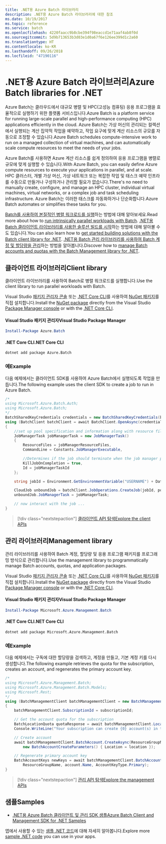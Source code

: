 ```yaml
---
title: .NET용 Azure Batch 라이브러리
description: .NET용 Azure Batch 라이브러리에 대한 참조
ms.date: 10/19/2017
ms.topic: reference
ms.service: batch
ms.openlocfilehash: 4220faacc9b8cbe394f98eaccd1e71aaf4ab8f0d
ms.sourcegitcommit: 5d9b713653b3d03e1d0a67f6e126ee399d1c2a60
ms.translationtype: HT
ms.contentlocale: ko-KR
ms.lasthandoff: 09/26/2018
ms.locfileid: "47190116"
---
```

# <a name="azure-batch-libraries-for-net"></a><span data-ttu-id="14754-103">.NET용 Azure Batch 라이브러리</span><span class="sxs-lookup"><span data-stu-id="14754-103">Azure Batch libraries for .NET</span></span>

<span data-ttu-id="14754-104">Azure Batch는 클라우드에서 대규모 병렬 및 HPC(고성능 컴퓨팅) 응용 프로그램을 효율적으로 실행하기 위한 플랫폼 서비스입니다.</span><span class="sxs-lookup"><span data-stu-id="14754-104">Azure Batch is a platform service for running large-scale parallel and high-performance computing (HPC) applications efficiently in the cloud.</span></span> <span data-ttu-id="14754-105">Azure Batch는 가상 머신의 관리되는 컬렉션에서 실행되는 계산 집약적 작업을 예약하고, 작업 요구에 맞게 계산 리소스의 규모를 자동으로 조정할 수 있습니다.</span><span class="sxs-lookup"><span data-stu-id="14754-105">Azure Batch schedules compute-intensive work to run on a managed collection of virtual machines, and can automatically scale compute resources to meet the needs of your jobs.</span></span>

<span data-ttu-id="14754-106">Azure Batch를 사용하면 Azure 계산 리소스를 쉽게 정의하여 응용 프로그램을 병렬로 규모에 맞게 실행할 수 있습니다.</span><span class="sxs-lookup"><span data-stu-id="14754-106">With Azure Batch, you can easily define Azure compute resources to execute your applications in parallel, and at scale.</span></span> <span data-ttu-id="14754-107">HPC 클러스터, 개별 가상 머신, 가상 네트워크 또는 복잡한 작업 및 태스크 예약 인프라를 수동으로 만들거나 구성하거나 관리할 필요가 없습니다.</span><span class="sxs-lookup"><span data-stu-id="14754-107">There's no need to manually create, configure, and manage an HPC cluster, individual virtual machines, virtual networks, or a complex job and task scheduling infrastructure.</span></span> <span data-ttu-id="14754-108">Azure Batch는 이러한 태스크를 자동화하거나 단순화합니다.</span><span class="sxs-lookup"><span data-stu-id="14754-108">Azure Batch automates or simplifies these tasks for you.</span></span>

<span data-ttu-id="14754-109">[Batch를 사용하여 본질적인 병렬 워크로드를 실행](/azure/batch/batch-technical-overview)하는 방법에 대해 알아보세요.</span><span class="sxs-lookup"><span data-stu-id="14754-109">Read more about how to [run intrinsically parallel workloads with Batch](/azure/batch/batch-technical-overview).</span></span> <span data-ttu-id="14754-110">[.NET용 Batch 클라이언트 라이브러리를 사용한 솔루션 빌드를 시작](/azure/batch/batch-dotnet-get-started)하는 방법에 대해 알아볼 수도 있습니다.</span><span class="sxs-lookup"><span data-stu-id="14754-110">You can also learn how to [get started building solutions with the Batch client library for .NET](/azure/batch/batch-dotnet-get-started).</span></span> <span data-ttu-id="14754-111">[.NET용 Batch 관리 라이브러리를 사용하여 Batch 계정 및 할당량을 관리](/azure/batch/batch-management-dotnet)하는 방법을 알아봅니다.</span><span class="sxs-lookup"><span data-stu-id="14754-111">Discover how to [manage Batch accounts and quotas with the Batch Management library for .NET](/azure/batch/batch-management-dotnet).</span></span>

## <a name="client-library"></a><span data-ttu-id="14754-112">클라이언트 라이브러리</span><span class="sxs-lookup"><span data-stu-id="14754-112">Client library</span></span>

<span data-ttu-id="14754-113">클라이언트 라이브러리를 사용하여 Batch로 병렬 워크로드를 실행합니다.</span><span class="sxs-lookup"><span data-stu-id="14754-113">Use the client library to run parallel workloads with Batch.</span></span>

<span data-ttu-id="14754-114">Visual Studio [패키지 관리자 콘솔][PackageManager] 또는 [.NET Core CLI][DotNetCLI]를 사용하여 [NuGet 패키지](https://www.nuget.org/packages/Azure.Batch)를 직접 설치합니다.</span><span class="sxs-lookup"><span data-stu-id="14754-114">Install the [NuGet package](https://www.nuget.org/packages/Azure.Batch) directly from the Visual Studio [Package Manager console][PackageManager] or with the [.NET Core CLI][DotNetCLI].</span></span>

#### <a name="visual-studio-package-manager"></a><span data-ttu-id="14754-115">Visual Studio 패키지 관리자</span><span class="sxs-lookup"><span data-stu-id="14754-115">Visual Studio Package Manager</span></span>

```powershell
Install-Package Azure.Batch
```

#### <a name="net-core-cli"></a><span data-ttu-id="14754-116">.NET Core CLI</span><span class="sxs-lookup"><span data-stu-id="14754-116">.NET Core CLI</span></span>

```bash
dotnet add package Azure.Batch
```

### <a name="example"></a><span data-ttu-id="14754-117">예</span><span class="sxs-lookup"><span data-stu-id="14754-117">Example</span></span>

<span data-ttu-id="14754-118">다음 예제에서는 클라이언트 SDK를 사용하여 Azure Batch에서 실행되도록 작업을 만듭니다.</span><span class="sxs-lookup"><span data-stu-id="14754-118">The following example uses the client SDK to create a job to run in Azure Batch.</span></span>

```csharp
/*
using Microsoft.Azure.Batch.Auth;
using Microsoft.Azure.Batch;
*/
BatchSharedKeyCredentials credentials = new BatchSharedKeyCredentials(batchUrl, accountName, accountKey);
using (BatchClient batchClient = await BatchClient.OpenAsync(credentials))
{
    //set up pool specification and information along with resource files here
    JobManagerTask jobManagerTask = new JobManagerTask()
    {
        ResourceFiles = jobManagerResourceFiles,
        CommandLine = Constants.JobManagerExecutable,

        //Determines if the job should terminate when the job manager process exits.
        KillJobOnCompletion = true,
        Id = jobManagerTaskId
    };

    string jobId = Environment.GetEnvironmentVariable("USERNAME") + DateTime.UtcNow.ToString("yyyyMMdd-HHmmss");

    CloudJob unboundJob = batchClient.JobOperations.CreateJob(jobId, poolInformation);
    unboundJob.JobManagerTask = jobManagerTask;

    // now interact with the job ...
}
```

> [!div class="nextstepaction"]
> [<span data-ttu-id="14754-119">클라이언트 API 탐색</span><span class="sxs-lookup"><span data-stu-id="14754-119">Explore the client APIs</span></span>](/dotnet/api/overview/azure/batch/client)

## <a name="management-library"></a><span data-ttu-id="14754-120">관리 라이브러리</span><span class="sxs-lookup"><span data-stu-id="14754-120">Management library</span></span>

<span data-ttu-id="14754-121">관리 라이브러리를 사용하여 Batch 계정, 할당량 및 응용 프로그램 패키지를 프로그래밍 방식으로 관리합니다.</span><span class="sxs-lookup"><span data-stu-id="14754-121">Use the management library to programmatically manage Batch accounts, quotas, and application packages.</span></span>

<span data-ttu-id="14754-122">Visual Studio [패키지 관리자 콘솔][PackageManager] 또는 [.NET Core CLI][DotNetCLI]를 사용하여 [NuGet 패키지](https://www.nuget.org/packages/Microsoft.Azure.Management.Batch)를 직접 설치합니다.</span><span class="sxs-lookup"><span data-stu-id="14754-122">Install the [NuGet package](https://www.nuget.org/packages/Microsoft.Azure.Management.Batch) directly from the Visual Studio [Package Manager console][PackageManager] or with the [.NET Core CLI][DotNetCLI].</span></span>

#### <a name="visual-studio-package-manager"></a><span data-ttu-id="14754-123">Visual Studio 패키지 관리자</span><span class="sxs-lookup"><span data-stu-id="14754-123">Visual Studio Package Manager</span></span>

```powershell
Install-Package Microsoft.Azure.Management.Batch
```

#### <a name="net-core-cli"></a><span data-ttu-id="14754-124">.NET Core CLI</span><span class="sxs-lookup"><span data-stu-id="14754-124">.NET Core CLI</span></span>

```bash
dotnet add package Microsoft.Azure.Management.Batch
```

### <a name="example"></a><span data-ttu-id="14754-125">예</span><span class="sxs-lookup"><span data-stu-id="14754-125">Example</span></span>

<span data-ttu-id="14754-126">다음 예제에서는 구독에 대한 할당량을 검색하고, 계정을 만들고, 기본 계정 키를 다시 생성합니다.</span><span class="sxs-lookup"><span data-stu-id="14754-126">The following example retrieves the quota for the subscription, creates an account, and regenerates the primary account key.</span></span>

```csharp
/*
using Microsoft.Azure.Management.Batch;
using Microsoft.Azure.Management.Batch.Models;
using Microsoft.Rest;
*/
using (BatchManagementClient batchManagementClient = new BatchManagementClient(new TokenCredentials(accessToken)))
{
    batchManagementClient.SubscriptionId = subscriptionId;

    // Get the account quota for the subscription
    BatchLocationQuota quotaResponse = await batchManagementClient.Location.GetQuotasAsync(location);
    Console.WriteLine("Your subscription can create {0} account(s) in the {1} region.", quotaResponse.AccountQuota, location);

    // Create account
    await batchManagementClient.BatchAccount.CreateAsync(ResourceGroupName, accountName, 
        new BatchAccountCreateParameters() { Location = location });

    // Regenerate primary account key
    BatchAccountKeys newKeys = await batchManagementClient.BatchAccount.RegenerateKeyAsync(
        ResourceGroupName, account.Name, AccountKeyType.Primary);
}
```

> [!div class="nextstepaction"]
> [<span data-ttu-id="14754-127">관리 API 탐색</span><span class="sxs-lookup"><span data-stu-id="14754-127">Explore the management APIs</span></span>](/dotnet/api/overview/azure/batch/management)

## <a name="samples"></a><span data-ttu-id="14754-128">샘플</span><span class="sxs-lookup"><span data-stu-id="14754-128">Samples</span></span>

* [<span data-ttu-id="14754-129">.NET용 Azure Batch 클라이언트 및 관리 SDK 샘플</span><span class="sxs-lookup"><span data-stu-id="14754-129">Azure Batch Client and Management SDK for .NET Samples</span></span>](https://github.com/Azure/azure-batch-samples/tree/master/CSharp)

<span data-ttu-id="14754-130">앱에서 사용할 수 있는 [샘플 .NET 코드](https://azure.microsoft.com/resources/samples/?platform=dotnet)에 대해 자세히 알아봅니다.</span><span class="sxs-lookup"><span data-stu-id="14754-130">Explore more [sample .NET code](https://azure.microsoft.com/resources/samples/?platform=dotnet) you can use in your apps.</span></span>

[PackageManager]: https://docs.microsoft.com/nuget/tools/package-manager-console
[DotNetCLI]: https://docs.microsoft.com/dotnet/core/tools/dotnet-add-package
